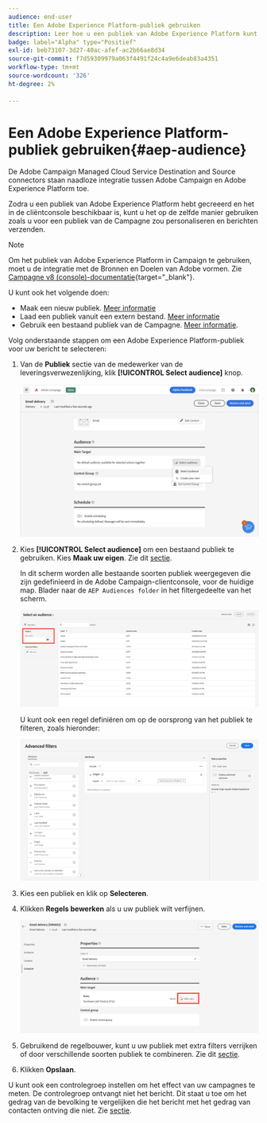 ```yaml
---
audience: end-user
title: Een Adobe Experience Platform-publiek gebruiken
description: Leer hoe u een publiek van Adobe Experience Platform kunt gebruiken
badge: label="Alpha" type="Positief"
exl-id: beb73107-3d27-40ac-afef-ac2b66ae8d34
source-git-commit: f7d59309979a063f4491f24c4a9e6deab83a4351
workflow-type: tm+mt
source-wordcount: '326'
ht-degree: 2%

---
```


# Een Adobe Experience Platform-publiek gebruiken{#aep-audience}

De Adobe Campaign Managed Cloud Service Destination and Source connectors staan naadloze integratie tussen Adobe Campaign en Adobe Experience Platform toe.

Zodra u een publiek van Adobe Experience Platform hebt gecreeerd en het in de cliëntconsole beschikbaar is, kunt u het op de zelfde manier gebruiken zoals u voor een publiek van de Campagne zou personaliseren en berichten verzenden.

>[!NOTE]
>
>Om het publiek van Adobe Experience Platform in Campaign te gebruiken, moet u de integratie met de Bronnen en Doelen van Adobe vormen. Zie [Campagne v8 (console)-documentatie](https://experienceleague.adobe.com/docs/campaign/campaign-v8/connect/ac-aep.html){target="_blank"}.


U kunt ook het volgende doen:

* Maak een nieuw publiek. [Meer informatie](segment-builder.md)
* Laad een publiek vanuit een extern bestand. [Meer informatie](file-audience.md)
* Gebruik een bestaand publiek van de Campagne. [Meer informatie](add-audience.md).

Volg onderstaande stappen om een Adobe Experience Platform-publiek voor uw bericht te selecteren:

1. Van de **Publiek** sectie van de medewerker van de leveringsverwezenlijking, klik **[!UICONTROL Select audience]** knop.

   ![](assets/create-audience.png)

1. Kies **[!UICONTROL Select audience]** om een bestaand publiek te gebruiken. Kies **Maak uw eigen**. Zie dit [sectie](segment-builder.md).

   In dit scherm worden alle bestaande soorten publiek weergegeven die zijn gedefinieerd in de Adobe Campaign-clientconsole, voor de huidige map. Blader naar de `AEP Audiences folder` in het filtergedeelte van het scherm.

   ![](assets/select-audience-folder.png)

   U kunt ook een regel definiëren om op de oorsprong van het publiek te filteren, zoals hieronder:

   ![](assets/filter-on-aep-audience.png)

1. Kies een publiek en klik op **Selecteren**.

1. Klikken **Regels bewerken** als u uw publiek wilt verfijnen.

   ![](assets/refine-audience.png)

1. Gebruikend de regelbouwer, kunt u uw publiek met extra filters verrijken of door verschillende soorten publiek te combineren. Zie dit [sectie](segment-builder.md).

1. Klikken **Opslaan**.

U kunt ook een controlegroep instellen om het effect van uw campagnes te meten. De controlegroep ontvangt niet het bericht. Dit staat u toe om het gedrag van de bevolking te vergelijken die het bericht met het gedrag van contacten ontving die niet. Zie [sectie](control-group.md).

